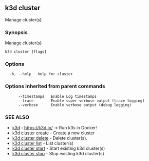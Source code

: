 ## k3d cluster

Manage cluster(s)

### Synopsis

Manage cluster(s)

```
k3d cluster [flags]
```

### Options

```
  -h, --help   help for cluster
```

### Options inherited from parent commands

```
      --timestamps   Enable Log timestamps
      --trace        Enable super verbose output (trace logging)
      --verbose      Enable verbose output (debug logging)
```

### SEE ALSO

* [k3d](k3d.md)	 - https://k3d.io/ -> Run k3s in Docker!
* [k3d cluster create](k3d_cluster_create.md)	 - Create a new cluster
* [k3d cluster delete](k3d_cluster_delete.md)	 - Delete cluster(s).
* [k3d cluster list](k3d_cluster_list.md)	 - List cluster(s)
* [k3d cluster start](k3d_cluster_start.md)	 - Start existing k3d cluster(s)
* [k3d cluster stop](k3d_cluster_stop.md)	 - Stop existing k3d cluster(s)

